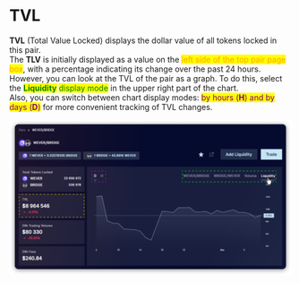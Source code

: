 # TVL

**TVL** (Total Value Locked) displays the dollar value of all tokens locked in this pair. \
The **TLV** is initially displayed as a value on the <mark style="color:orange;">left side of the top pair page box</mark>, with a percentage indicating its change over the past 24 hours. \
However, you can look at the TVL of the pair as a graph. To do this, select the <mark style="color:green;">**Liquidity**</mark> <mark style="color:green;"></mark><mark style="color:green;">display mode</mark> in the upper right part of the chart.\
Also, you can switch between chart display modes: <mark style="color:purple;">by hours (</mark><mark style="color:purple;">**H**</mark><mark style="color:purple;">) and by days (</mark><mark style="color:purple;">**D**</mark><mark style="color:purple;">)</mark> for more convenient tracking of TVL changes.

![](<../../../../.gitbook/assets/image (2).png>)
